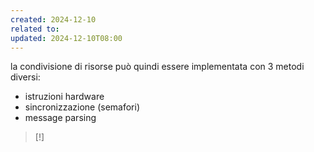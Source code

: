 ```yaml
---
created: 2024-12-10
related to: 
updated: 2024-12-10T08:00
---
```

la condivisione di risorse può quindi essere implementata con 3 metodi diversi:
- istruzioni hardware
- sincronizzazione (semafori)
- message parsing
>[!]